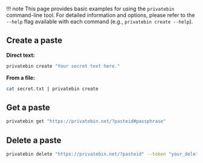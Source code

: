 !!! note
    This page provides basic examples for using the `privatebin` command-line tool. 
    For detailed information and options, please refer to the `--help` flag 
    available with each command (e.g., `privatebin create --help`).

## Create a paste

**Direct text:**

```bash
privatebin create "Your secret text here."
```

**From a file:**

```bash
cat secret.txt | privatebin create
```

## Get a paste

```bash
privatebin get "https://privatebin.net/?pasteid#passphrase"
```

## Delete a paste

```bash
privatebin delete "https://privatebin.net/?pasteid" --token "your_delete_token"
```

